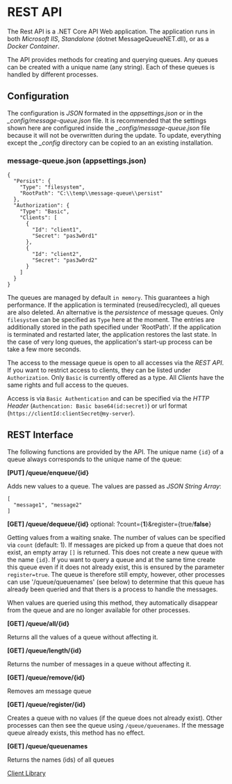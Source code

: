# REST API

The Rest API is a .NET Core API Web application. The application runs in both *Microsoft IIS*, *Standalone* (dotnet MessageQueueNET.dll), or as a *Docker Container*.

The API provides methods for creating and querying queues. Any queues can be created with a unique name (any string). Each of these queues is handled by different processes.

## Configuration

The configuration is *JSON* formated in the *appsettings.json* or in the *_config/message-queue.json* file. It is recommended that the settings shown here are configured
inside the *_config/message-queue.json* file because it will not be overwritten during the update. To update, everything except the *_config* directory can be copied to an an existing installation.

### message-queue.json (appsettings.json)

```
{
  "Persist": {
    "Type": "filesystem",
    "RootPath": "C:\\temp\\message-queue\\persist"
  },
  "Authorization": {
    "Type": "Basic",
    "Clients": [
      {
        "Id": "client1",
        "Secret": "pas3w0rd1"
      },
      {
        "Id": "client2",
        "Secret": "pas3w0rd2"
      }
    ]
  }
}
```

The queues are managed by default `in memory`. This guarantees a high performance. If the application is terminated (reused/recycled), all queues are also deleted.
An alternative is the *persistence* of message queues. Only `filesystem` can be specified as `Type` here at the moment. The entries are additionally stored in the path specified under 'RootPath'.
If the application is terminated and restarted later, the application restores the last state. In the case of very long queues, the application's start-up process can be take a few more seconds.

The access to the message queue is open to all accesses via the *REST API*. If you want to restrict access to clients, they can be listed under `Authorization`.
Only `Basic` is currently offered as a type. All *Clients* have the same rights and full access to the queues.

Access is via `Basic Authentication` and can be specified via the *HTTP Header* (`Authencation: Basic base64(id:secret)`) or url format (`https://clientId:clientSecret@my-server`). 

## REST Interface

The following functions are provided by the API. The unique name `{id}` of a queue always corresponds to the unique name of the queue:

**[PUT] /queue/enqueue/{id}**

Adds new values to a queue. The values are passed as *JSON String Array*:

```
[
  "message1", "message2"
]
```

**[GET] /queue/dequeue/{id}** optional: ?count={**1**}&register={true/**false**}

Getting values from a waiting snake. The number of values can be specified via `count` (default: 1). If messages are picked up from a queue that does not exist,
an empty array `[]` is returned. This does not create a new queue with the name `{id}`. 
If you want to query a queue and at the same time create this queue even if it does not already exist, this is ensured by the parameter `register=true`.
The queue is therefore still empty, however, other processes can use '/queue/queuenames' (see below) to determine that this queue has already been queried and that thers is a process to handle the messages.

When values are queried using this method, they automatically disappear from the queue and are no longer available for other processes.

**[GET] /queue/all/{id}**

Returns all the values of a queue without affecting it.

**[GET] /queue/length/{id}**

Returns the number of messages in a queue without affecting it.

**[GET] /queue/remove/{id}**

Removes am message queue

**[GET] /queue/register/{id}**

Creates a queue with no values (if the queue does not already exist). Other processes can then see the queue using `/queue/queuenames`.
If the message queue already exists, this method has no effect.

**[GET] /queue/queuenames**

Returns the names (ids) of all queues

[Client Library](./doc/client/client_en.md)